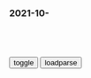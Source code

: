 ### 2021-10-　

```note
```

<table id="tbc" style="white-space:pre-wrap">
</table>
<button onclick="toggleb()">toggle</button>
<button onclick="loadparse()">loadparse</button>
<br>
<!-- 🌸<br>🍅-　-🍑<hr>🍀 -->
<pre>
<textarea rows="30" cols="100" style="display: none" id="tar">



</textarea>
</pre>
<!-- 🍀<br>🍑-　-🍅<hr>🌸 -->

```tip
```

<script src="https://cdn.jsdelivr.net/npm/jquery@3.5.1/dist/jquery.min.js"></script>

<link rel="stylesheet" href="https://cdn.jsdelivr.net/gh/fancyapps/fancybox@3.5.7/dist/jquery.fancybox.min.css" />
<script src="https://cdn.jsdelivr.net/gh/fancyapps/fancybox@3.5.7/dist/jquery.fancybox.min.js"></script>

<script type="text/javascript">

var __urlRegex = /(\b(https?|ftp|file):\/\/[-A-Z0-9+&@#\/%?=~_|!:,.;]*[-A-Z0-9+&@#\/%=~_|])/ig;
var __imgRegex = /\.(?:jpe?g|gif|png)$/i;

loadparse();

function parseURL($string){

    var exp = __urlRegex;
    return $string.replace(exp,function(match){
            __imgRegex.lastIndex=0;
            if(__imgRegex.test(match)){
                return '<a data-fancybox="gallery" href="' + match.replace("/p=700", "")
                 + '"><img src="' + match.replace("/p=700", "/p=160x200")+'" width="64"></a>';
            }
            else{
                return '<a href="' + match + '" target="_blank">' + match + '</a>';
            }
        }
    );
}

function loadparse() {
  tbc.innerHTML = parseURL(tar.value);
}

function toggleb() {
  var x = document.getElementById("tar");
  if (x.style.display === "none") {
    x.style.display = "";
  } else {
    x.style.display = "none";
  }
}

</script>
